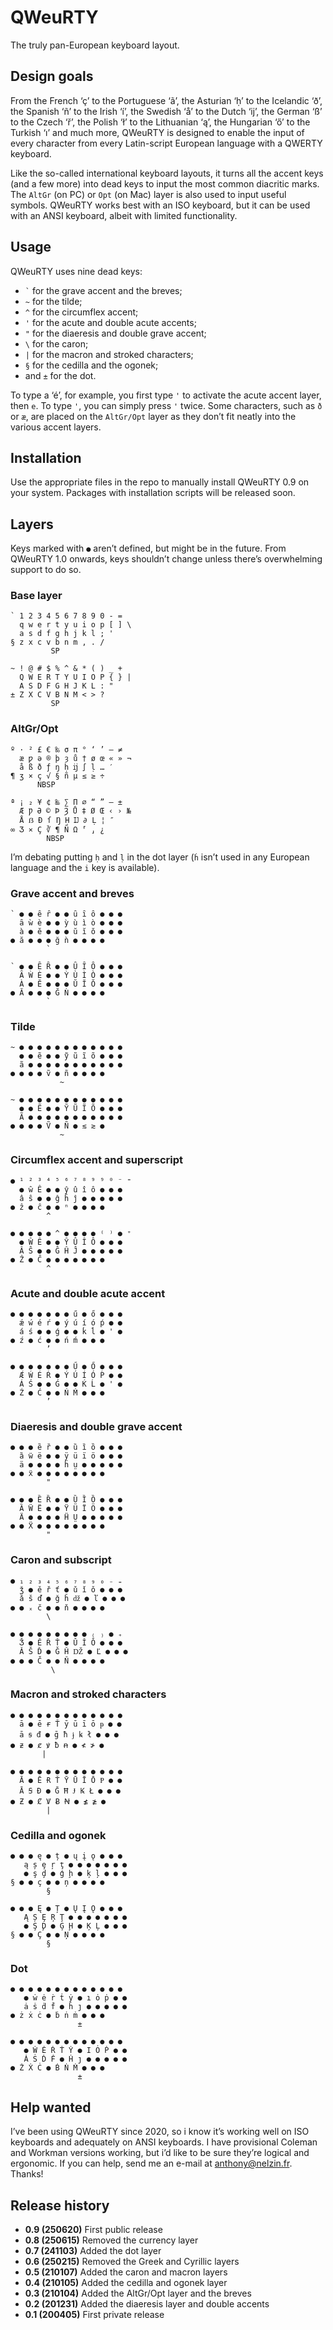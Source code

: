 # QWeuRTY

The truly pan-European keyboard layout.

## Design goals

From the French ‘ç’ to the Portuguese ‘ã’, the Asturian ‘ḥ’ to the Icelandic ‘ð’, the Spanish ‘ñ’ to the Irish ‘í’, the Swedish ‘å’ to the Dutch ‘ĳ’, the German ‘ß’ to the Czech ‘ř’, the Polish ‘ł’ to the Lithuanian ‘ą’, the Hungarian ‘ő’ to the Turkish ‘ı’ and much more, QWeuRTY is designed to enable the input of every character from every Latin-script European language with a QWERTY keyboard.

Like the so-called international keyboard layouts, it turns all the accent keys (and a few more) into dead keys to input the most common diacritic marks. The `AltGr` (on PC) or `Opt` (on Mac) layer is also used to input useful symbols. QWeuRTY works best with an ISO keyboard, but it can be used with an ANSI keyboard, albeit with limited functionality.

## Usage

QWeuRTY uses nine dead keys:

- <code>\`</code> for the grave accent and the breves;
- `~` for the tilde;
- `^` for the circumflex accent;
- `'` for the acute and double acute accents;
- `"` for the diaeresis and double grave accent;
- `\` for the caron;
- `|` for the macron and stroked characters;
- `§` for the cedilla and the ogonek;
- and `±` for the dot.

To type a ‘é’, for example, you first type `'` to activate the acute accent layer, then `e`. To type `'`, you can simply press `'` twice. Some characters, such as `ð` or `æ`, are placed on the `AltGr/Opt` layer as they don’t fit neatly into the various accent layers.

## Installation

Use the appropriate files in the repo to manually install QWeuRTY 0.9 on your system. Packages with installation scripts will be released soon.

## Layers

Keys marked with `●` aren’t defined, but might be in the future. From QWeuRTY 1.0 onwards, keys shouldn’t change unless there’s overwhelming support to do so.

### Base layer

	` 1 2 3 4 5 6 7 8 9 0 - =
	  q w e r t y u i o p [ ] \
	  a s d f g h j k l ; '
	§ z x c v b n m , . /
	         SP

	~ ! @ # $ % ^ & * ( ) _ +
	  Q W E R T Y U I O P { } |
	  A S D F G H J K L : "
	± Z X C V B N M < > ?
	         SP

### AltGr/Opt

	º · ² £ € ‰ σ π ° ‘ ’ — ≠
	  æ ƿ ə ® þ ȝ ů † ø œ « » ¬
	  å ß ð ƒ ŋ ḥ ĳ ∫ ḷ … ′
	¶ ʒ × ç √ § ñ µ ≤ ≥ ÷
          NBSP

	ª ¡ ₂ ¥ ¢ ‱ ∑ Π ⌀ “ ” – ±
	  Æ Ƿ Ə © Þ Ȝ Ů ‡ Ø Œ ‹ › №
	  Å ẞ Ð ſ Ŋ Ḥ Ĳ ∂ Ḷ ¦ ″
	∞ Ʒ ⨯ Ç ∛ ¶ Ñ Ω ⸢ ⸥ ¿
	        NBSP

I’m debating putting `ḥ` and `ḷ` in the dot layer (`ḣ` isn’t used in any European language and the `i` key is available).

### Grave accent and breves

	` ● ● ȇ ȓ ● ● ȗ ȋ ȏ ● ● ●
	  ȃ ẁ è ● ● ỳ ù ì ò ● ● ●
	  à ● ĕ ● ● ● ŭ ĭ ŏ ● ● ●
	● ă ● ● ● ğ ǹ ● ● ● ●
            `
	             
	` ● ● Ȇ Ȓ ● ● Ȗ Ȋ Ȏ ● ● ●
	  Ȃ Ẁ È ● ● Ỳ Ù Ì Ò ● ● ●
	  À ● Ĕ ● ● ● Ŭ Ĭ Ŏ ● ● ●
	● Ă ● ● ● Ğ Ǹ ● ● ● ●
            `

### Tilde

	~ ● ● ● ● ● ● ● ● ● ● ● ●
	  ● ● ẽ ● ● ỹ ũ ĩ õ ● ● ●
	  ã ● ● ● ● ● ● ● ● ● ● ●
	● ● ● ● ṽ ● ñ ● ● ● ●
	           ~
	           
	~ ● ● ● ● ● ● ● ● ● ● ● ●
	  ● ● Ẽ ● ● Ỹ Ũ Ĩ Õ ● ● ●
	  Ã ● ● ● ● ● ● ● ● ● ● ●
	● ● ● ● Ṽ ● Ñ ● ≲ ≳ ●
	           ~

### Circumflex accent and superscript

	● ¹ ² ³ ⁴ ⁵ ⁶ ⁷ ⁸ ⁹ ⁹ ⁰ ⁻ ⁼
	  ● ŵ Ê ● ● ŷ û î ô ● ● ●
	  â ŝ ● ● ĝ ĥ ĵ ● ● ● ● ●
	● ẑ ● ĉ ● ● ⁿ ● ● ● ●
            ^
	
	● ● ● ● ● ^ ● ● ● ● ⁽ ⁾ ● ⁺
	  ● Ŵ Ê ● ● Ŷ Û Î Ô ● ● ●
	  Â Ŝ ● ● Ĝ Ĥ Ĵ ● ● ● ● ●
	● Ẑ ● Ĉ ● ● ● ● ● ● ●
            ^

### Acute and double acute accent

	● ● ● ● ● ● ● ű ● ő ● ● ●
	  ǽ ẃ é ŕ ● ý ú í ó ṕ ● ●
	  á ś ● ● ǵ ● ● ḱ ĺ ● ' ●
	● ź ● ć ● ● ń ḿ ● ● ●
            ’
              
	● ● ● ● ● ● ● Ű ● Ő ● ● ●
	  Ǽ Ẃ É Ŕ ● Ý Ú Í Ó Ṕ ● ●
	  Á Ś ● ● Ǵ ● ● Ḱ Ĺ ● ' ●
	● Ź ● Ć ● ● Ń Ḿ ● ● ●
            ’

### Diaeresis and double grave accent

	● ● ● ȅ ȑ ● ● ȕ ȉ ȍ ● ● ●
	  ȁ ẅ ë ● ● ÿ ü ï ö ● ● ●
	  ä ● ● ● ● ḧ ṳ ● ● ● ● ●
	● ● ẍ ● ● ● ● ● ● ● ●
            "
	            
	● ● ● Ȅ Ȑ ● ● Ȕ Ȉ Ȍ ● ● ●
	  Ȁ Ẅ Ë ● ● Ÿ Ü Ï Ö ● ● ●
	  Ä ● ● ● ● Ḧ Ṳ ● ● ● ● ●
	● ● Ẍ ● ● ● ● ● ● ● ●
            "

### Caron and subscript

	● ₁ ₂ ₃ ₄ ₅ ₆ ₇ ₈ ₉ ₀ ₋ ₌
	  ǯ ● ě ř ť ● ǔ ǐ ǒ ● ● ●
	  ǎ š ď ● ǧ ȟ ǆ ● ľ ● ● ●
	● ● ₓ č ● ● ň ● ● ● ●
            \
	           
	● ● ● ● ● ● ● ● ● ₍ ₎ ● ₊
	  Ǯ ● Ě Ř Ť ● Ǔ Ǐ Ǒ ● ● ●
	  Ǎ Š Ď ● Ǧ Ȟ Ǆ ● Ľ ● ● ●
	● ● ● Č ● ● Ň ● ● ● ●
             \

### Macron and stroked characters

	● ● ● ● ● ● ● ● ● ● ● ● ●
	  ā ● ē ɍ Ť ȳ ū ī ō ᵽ ● ●
	  ā ꞩ đ ● ḡ ħ ɉ ꝃ ł ● ● ●
	● ƶ ● ȼ ꝟ ƀ ꞥ ● ≮ ≯ ●
           |
           
	● ● ● ● ● ● ● ● ● ● ● ● ●
	  Ā ● Ē Ɍ Ť Ȳ Ū Ī Ō Ᵽ ● ●
	  Ā Ꞩ Đ ● Ḡ Ħ Ɉ Ꝃ Ł ● ● ●
	● Ƶ ● Ȼ Ꝟ Ƀ Ꞥ ● ≰ ≱ ●
            |

### Cedilla and ogonek

	● ● ● ę ● ț ● ų į ǫ ● ● ●
	   ą ș ȩ ŗ ţ ● ● ● ● ● ● ●
	   ● ş ḑ ● ģ ḩ ● ķ ļ ● ● ●
	§ ● ● ç ● ● ņ ● ● ● ●
            §
            
	● ● ● Ę ● Ț ● Ų Į Ǫ ● ● ●
	   Ą Ș Ȩ Ŗ Ţ ● ● ● ● ● ● ●
	   ● Ş Ḑ ● Ģ Ḩ ● Ķ Ļ ● ● ●
	§ ● ● Ç ● ● Ņ ● ● ● ●
            §

### Dot

	● ● ● ● ● ● ● ● ● ● ● ● ●
	   ● ẇ ė ṙ ṫ ẏ ● ı ȯ ṗ ● ●
	   ȧ ṡ ḋ ḟ ● ḣ ȷ ● ● ● ● ●
	● ż ẋ ċ ● ḃ ṅ ṁ ● ● ●
				   ±
				   
	● ● ● ● ● ● ● ● ● ● ● ● ●
	   ● Ẇ Ė Ṙ Ṫ Ẏ ● I Ȯ Ṗ ● ●
	   Ȧ Ṡ Ḋ Ḟ ● Ḣ ȷ ● ● ● ● ●
	● Ż Ẋ Ċ ● Ḃ Ṅ Ṁ ● ● ●
				   ±

## Help wanted

I’ve been using QWeuRTY since 2020, so i know it’s working well on ISO keyboards and adequately on ANSI keyboards. I have provisional Coleman and Workman versions working, but i’d like to be sure they’re logical and ergonomic. If you can help, send me an e-mail at <anthony@nelzin.fr>. Thanks!

## Release history

- **0.9 (250620)** First public release
- ‌**0.8 (250615)** Removed the currency layer
- **0.7 (241103)** Added the dot layer
- **0.6 (250215)** Removed the Greek and Cyrillic layers
- **0.5 (210107)** Added the caron and macron layers
- **0.4 (210105)** Added the cedilla and ogonek layer
- **0.3 (210104)** Added the AltGr/Opt layer and the breves
- **0.2 (201231)** Added the diaeresis layer and double accents
- **0.1 (200405)** First private release